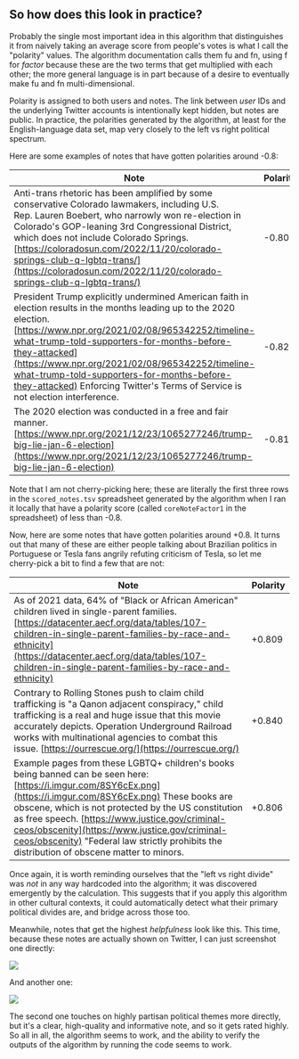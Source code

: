 ## So how does this look in practice?

Probably the single most important idea in this algorithm that distinguishes it from naively taking an average score from people's votes is what I call the "polarity" values. The algorithm documentation calls them fu and fn, using f for _factor_ because these are the two terms that get multiplied with each other; the more general language is in part because of a desire to eventually make fu and fn multi-dimensional.

Polarity is assigned to both users and notes. The link between _user_ IDs and the underlying Twitter accounts is intentionally kept hidden, but notes are public. In practice, the polarities generated by the algorithm, at least for the English-language data set, map very closely to the left vs right political spectrum.

Here are some examples of notes that have gotten polarities around -0.8:

  

|Note|Polarity|
|---|---|
|Anti-trans rhetoric has been amplified by some conservative Colorado lawmakers, including U.S. Rep. Lauren Boebert, who narrowly won re-election in Colorado's GOP-leaning 3rd Congressional District, which does not include Colorado Springs. [https://coloradosun.com/2022/11/20/colorado-springs-club-q-lgbtq-trans/](https://coloradosun.com/2022/11/20/colorado-springs-club-q-lgbtq-trans/)|-0.800|
|President Trump explicitly undermined American faith in election results in the months leading up to the 2020 election. [https://www.npr.org/2021/02/08/965342252/timeline-what-trump-told-supporters-for-months-before-they-attacked](https://www.npr.org/2021/02/08/965342252/timeline-what-trump-told-supporters-for-months-before-they-attacked) Enforcing Twitter's Terms of Service is not election interference.|-0.825|
|The 2020 election was conducted in a free and fair manner. [https://www.npr.org/2021/12/23/1065277246/trump-big-lie-jan-6-election](https://www.npr.org/2021/12/23/1065277246/trump-big-lie-jan-6-election)|-0.818|

  

Note that I am not cherry-picking here; these are literally the first three rows in the `scored_notes.tsv` spreadsheet generated by the algorithm when I ran it locally that have a polarity score (called `coreNoteFactor1` in the spreadsheet) of less than -0.8.

Now, here are some notes that have gotten polarities around +0.8. It turns out that many of these are either people talking about Brazilian politics in Portuguese or Tesla fans angrily refuting criticism of Tesla, so let me cherry-pick a bit to find a few that are not:

  

|Note|Polarity|
|---|---|
|As of 2021 data, 64% of "Black or African American" children lived in single-parent families. [https://datacenter.aecf.org/data/tables/107-children-in-single-parent-families-by-race-and-ethnicity](https://datacenter.aecf.org/data/tables/107-children-in-single-parent-families-by-race-and-ethnicity)|+0.809|
|Contrary to Rolling Stones push to claim child trafficking is "a Qanon adjacent conspiracy," child trafficking is a real and huge issue that this movie accurately depicts. Operation Underground Railroad works with multinational agencies to combat this issue. [https://ourrescue.org/](https://ourrescue.org/)|+0.840|
|Example pages from these LGBTQ+ children's books being banned can be seen here: [https://i.imgur.com/8SY6cEx.png](https://i.imgur.com/8SY6cEx.png) These books are obscene, which is not protected by the US constitution as free speech. [https://www.justice.gov/criminal-ceos/obscenity](https://www.justice.gov/criminal-ceos/obscenity) "Federal law strictly prohibits the distribution of obscene matter to minors.|+0.806|

  

Once again, it is worth reminding ourselves that the "left vs right divide" was _not_ in any way hardcoded into the algorithm; it was discovered emergently by the calculation. This suggests that if you apply this algorithm in other cultural contexts, it could automatically detect what their primary political divides are, and bridge across those too.

Meanwhile, notes that get the highest _helpfulness_ look like this. This time, because these notes are actually shown on Twitter, I can just screenshot one directly:

  

![](https://vitalik.ca/general/2023/08/16/communitynotes.html../../../../images/communitynotes/helpfulnote1.png)

  

And another one:

  

![](https://vitalik.ca/general/2023/08/16/communitynotes.html../../../../images/communitynotes/helpfulnote2.png)

  

The second one touches on highly partisan political themes more directly, but it's a clear, high-quality and informative note, and so it gets rated highly. So all in all, the algorithm seems to work, and the ability to verify the outputs of the algorithm by running the code seems to work.
